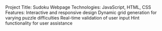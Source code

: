 Project Title: Sudoku Webpage Technologies: JavaScript, HTML, CSS
Features:
Interactive and responsive design
Dynamic grid generation for varying puzzle difficulties Real-time validation of user input
Hint functionality for user assistance
